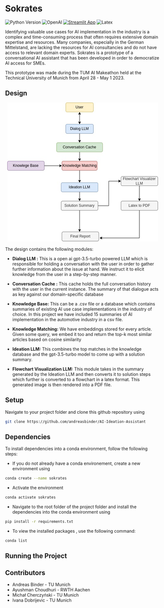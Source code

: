 
# Sokrates


![Python Version](https://img.shields.io/badge/python-3.9-blue)
![OpenAI](https://img.shields.io/badge/OpenAI-412991.svg?style=for-the-badge&logo=OpenAI&logoColor=white)
[![Streamlit App](https://static.streamlit.io/badges/streamlit_badge_black_white.svg)](URL_TO_YOUR_APP)
![Latex](https://img.shields.io/badge/LaTeX-008080.svg?style=for-the-badge&logo=LaTeX&logoColor=white)



Identifying valuable use cases for AI implementation in the industry is a complex and time-consuming process that often requires extensive domain expertise and resources. Many companies, especially in the German Mittelstand, are lacking the resources for AI consultancies and do not have access to relevant domain experts. Sokrates is a prototype of a conversational AI assistant that has been developed in order to democratize AI access for SMEs. 

This prototype was made during the TUM AI Makeathon held at the Technical University of Munich from April 28 - May 1 2023. 


## Design

<p align="center">
<img src="images/sokrates_design.jpg" alt="Sokrates Design">
</p>

The design contains the following modules: 

* **Dialog LLM :** This is a open ai gpt-3.5-turbo powered LLM which is responsible for holding a conversation with the user in order to gather further information about the issue at hand. We instruct it to  elicit knowledge from the user in a step-by-step manner.


*  **Conversation Cache :** This cache holds the full conversation history with the user in the current instance. The summary of that dialogue acts as key against our domain-specific database

* **Knowledge Base:** This can be a .csv file or a database which contains summaries of existing AI use case implementations in the industry of choice. In this project we have included 15 summaries of AI implementation in the automotive industry in a csv file. 

* **Knowledge Matching:** We have embeddings stored for every article. Given some query, we embed it too and return the top-k most similar articles based on cosine similarity

* **Ideation LLM:** This combines the top matches in the knowledge database and the gpt-3.5-turbo model to come up with a solution summary.

* **Flowchart Visualization LLM:** This module takes in the summary generated by the Ideation LLM and then converts it to solution steps which further is converted to a flowchart in a latex format. This generated image is then rendered into a PDF file. 

## Setup
Navigate to your project folder and clone this github repository using 
```bash
git clone https://github.com/andreasbinder/AI-Ideation-Assistant
```

## Dependencies
To install dependencies into a conda environment, follow the following steps:

* If you do not already have a conda environement, create a new environment using
```bash
conda create --name sokrates
```

* Activate the environment 
```bash
conda activate sokrates
```
* Navigate to the root folder of the project folder and install the dependencies into the conda environment using
```bash
pip install -r requirements.txt
```

* To view the installed packages , use the following command: 
```bash
conda list
```
## Running the Project
## Contributors

* Andreas Binder - TU Munich
* Ayushman Choudhuri - RWTH Aachen
* Michał Cherczyński - TU Munich
* Ivana Dobrijevic - TU Munich
